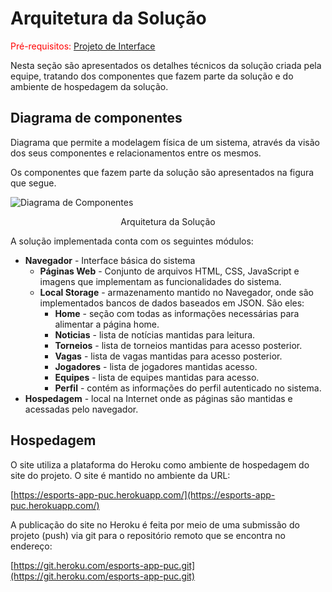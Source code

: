# Arquitetura da Solução

<span style="color:red">Pré-requisitos: <a href="3-Projeto de Interface.md"> Projeto de Interface</a></span>

Nesta seção são apresentados os detalhes técnicos da solução criada pela equipe, tratando dos componentes que fazem parte da solução e do ambiente de hospedagem da solução.

## Diagrama de componentes

Diagrama que permite a modelagem física de um sistema, através da visão dos seus componentes e relacionamentos entre os mesmos.

Os componentes que fazem parte da solução são apresentados na figura que segue.

![Diagrama de Componentes](img/componentesD-diag.png)
<center>Arquitetura da Solução</center>

A solução implementada conta com os seguintes módulos:
- **Navegador** - Interface básica do sistema  
  - **Páginas Web** - Conjunto de arquivos HTML, CSS, JavaScript e imagens que implementam as funcionalidades do sistema.
   - **Local Storage** - armazenamento mantido no Navegador, onde são implementados bancos de dados baseados em JSON. São eles: 
     - **Home** - seção com todas as informações necessárias para alimentar a página home.
     - **Noticias** - lista de notícias mantidas para leitura.
     - **Torneios** - lista de torneios mantidas para acesso posterior.
     - **Vagas** - lista de vagas mantidas para acesso posterior.
     - **Jogadores** - lista de jogadores mantidas acesso.
     - **Equipes** - lista de equipes mantidas para acesso.
     - **Perfil** - contém as informações do perfil autenticado no sistema.
 - **Hospedagem** - local na Internet onde as páginas são mantidas e acessadas pelo navegador.

## Hospedagem

O site utiliza a plataforma do Heroku como ambiente de hospedagem do site do projeto. O 
site é mantido no ambiente da URL:

[https://esports-app-puc.herokuapp.com/](https://esports-app-puc.herokuapp.com/)

A publicação do site no Heroku é feita por meio de uma submissão do projeto (push) via git 
para o repositório remoto que se encontra no endereço: 

[https://git.heroku.com/esports-app-puc.git](https://git.heroku.com/esports-app-puc.git)
